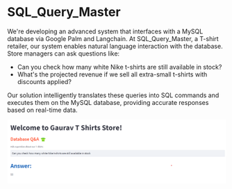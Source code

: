 # SQL_Query_Master

We're developing an advanced system that interfaces with a MySQL database via Google Palm and Langchain. At SQL_Query_Master, a T-shirt retailer, our system enables natural language interaction with the database. Store managers can ask questions like:

- Can you check how many white Nike t-shirts are still available in stock?
- What's the projected revenue if we sell all extra-small t-shirts with discounts applied?

Our solution intelligently translates these queries into SQL commands and executes them on the MySQL database, providing accurate responses based on real-time data.

![Web Image](tshirt.png)